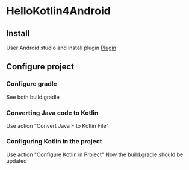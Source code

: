 # HelloKotlin4Android

## Install
User Android studio and install plugin 
[Plugin](https://blog.jetbrains.com/kotlin/2013/08/working-with-kotlin-in-android-studio/)

## Configure project
### Configure gradle
See both build.gradle
### Converting Java code to Kotlin
Use action "Convert Java F to Kotlin File"
### Configuring Kotlin in the project
Use action "Configure Kotlin in Project"
Now the build.gradle should be updated
